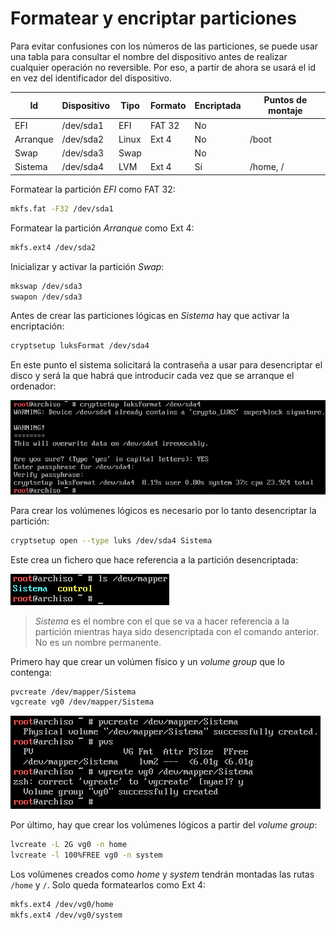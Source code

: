 # Formatear y encriptar particiones

Para evitar confusiones con los números de las particiones, se puede usar una tabla para consultar el nombre del dispositivo antes de realizar cualquier operación no reversible. Por eso, a partir de ahora se usará el id en vez del identificador del dispositivo.

Id | Dispositivo | Tipo | Formato | Encriptada | Puntos de montaje
---|---|---|---|---|---
EFI | /dev/sda1 | EFI | FAT 32 | No |
Arranque | /dev/sda2 | Linux | Ext 4 | No | /boot
Swap | /dev/sda3  | Swap | | No
Sistema | /dev/sda4 | LVM | Ext 4 | Sí | /home, /

Formatear la partición *EFI* como FAT 32:

```bash
mkfs.fat -F32 /dev/sda1
```

Formatear la partición *Arranque* como Ext 4:

```bash
mkfs.ext4 /dev/sda2
```

Inicializar y activar la partición *Swap*:

```bash
mkswap /dev/sda3
swapon /dev/sda3
```

Antes de crear las particiones lógicas en *Sistema* hay que activar la encriptación:

```bash
cryptsetup luksFormat /dev/sda4
```

En este punto el sistema solicitará la contraseña a usar para desencriptar el disco y será la que habrá que introducir cada vez que se arranque el ordenador:

![Encriptación de la partición del sistema](../images/cryptsetup-encrypt.png)

Para crear los volúmenes lógicos es necesario por lo tanto desencriptar la partición:

```bash
cryptsetup open --type luks /dev/sda4 Sistema
```

Este crea un fichero que hace referencia a la partición desencriptada:

![Listado del directorio /dev/mapper](../images/ls-mapper.png)

>*Sistema* es el nombre con el que se va a hacer referencia a la partición mientras haya sido desencriptada con el comando anterior. No es un nombre permanente.

Primero hay que crear un volúmen físico y un *volume group* que lo contenga:

```bash
pvcreate /dev/mapper/Sistema
vgcreate vg0 /dev/mapper/Sistema
```

![Creación volúmen físico y volume group](../images/pvcreate.png)

Por último, hay que crear los volúmenes lógicos a partir del *volume group*:

```bash
lvcreate -L 2G vg0 -n home
lvcreate -l 100%FREE vg0 -n system
```

Los volúmenes creados como *home* y *system* tendrán montadas las rutas `/home` y `/`. Solo queda formatearlos como Ext 4:

```bash
mkfs.ext4 /dev/vg0/home
mkfs.ext4 /dev/vg0/system
```
